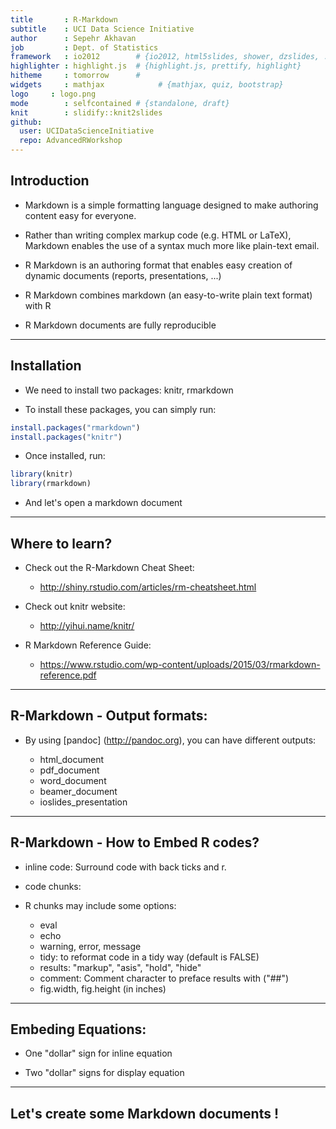 ```yaml
---
title       : R-Markdown
subtitle    : UCI Data Science Initiative
author      : Sepehr Akhavan
job         : Dept. of Statistics
framework   : io2012        # {io2012, html5slides, shower, dzslides, ...}
highlighter : highlight.js  # {highlight.js, prettify, highlight}
hitheme     : tomorrow      # 
widgets     : mathjax            # {mathjax, quiz, bootstrap}
logo     : logo.png
mode        : selfcontained # {standalone, draft}
knit        : slidify::knit2slides
github:
  user: UCIDataScienceInitiative
  repo: AdvancedRWorkshop
---
```


## Introduction



+ Markdown is a simple formatting language designed to make authoring content easy for everyone.

+ Rather than writing complex markup code (e.g. HTML or LaTeX), Markdown enables the use of a syntax much more like plain-text email.

+ R Markdown is an authoring format that enables easy creation of dynamic documents (reports, presentations, ...)

+ R Markdown combines markdown (an easy-to-write plain text format) with R

+ R Markdown documents are fully reproducible 

---

##  Installation

+ We need to install two packages: knitr, rmarkdown

+ To install these packages, you can simply run:

```r
install.packages("rmarkdown")
install.packages("knitr")
```

+ Once installed, run:

```r
library(knitr)
library(rmarkdown)
```

+ And let's open a markdown document

---

## Where to learn?

+ Check out the R-Markdown Cheat Sheet:
  + http://shiny.rstudio.com/articles/rm-cheatsheet.html
  
+ Check out knitr website:
  + http://yihui.name/knitr/

+ R Markdown Reference Guide:
  + https://www.rstudio.com/wp-content/uploads/2015/03/rmarkdown-reference.pdf


---

## R-Markdown - Output formats:

+ By using [pandoc] (http://pandoc.org), you can have different outputs:

  + html_document
  + pdf_document
  + word_document
  + beamer_document
  + ioslides_presentation


---

## R-Markdown - How to Embed R codes?

+ inline code: Surround code with back ticks and r.

+ code chunks: 

+ R chunks may include some options:
  + eval
  + echo
  + warning, error, message
  + tidy: to reformat code in a tidy way (default is FALSE)
  + results: "markup", "asis", "hold", "hide"
  + comment: Comment character to preface results with ("##")
  + fig.width, fig.height (in inches)


---

## Embeding Equations:

  + One "dollar" sign for inline equation
  
  + Two "dollar" signs for display equation


---

## Let's create some Markdown documents !
